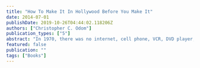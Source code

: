 ```yaml
---
title: "How To Make It In Hollywood Before You Make It"
date: 2014-07-01
publishDate: 2019-10-26T04:44:02.118206Z
authors: ["Christopher C. Odom"]
publication_types: ["5"]
abstract: "In 1970, there was no internet, cell phone, VCR, DVD player, or cable television. All of these things factor into the equation of making it in Hollywood today. A philosophy for life on the road to success, rather than a blueprint to painting by numbers, HOW TO MAKE IT IN HOLLYWOOD BEFORE YOU MAKE IT is a portrait of 10 emerging artists on the front lines of Hollywood, running the gamut from actors, writers, producers, dancers, singers and songwriters, all at different stages in their careers. The companion piece to Christopher C. Odom's Award-Winning documentary, by the same name, the book offers more true life insight on what it takes to maintain in Hollywood on the path to success, as well extras like the documentary screenplay, production notes, interviews with Odom and the original festival press kit."
featured: false
publication: ""
tags: ["Books"]
---
```


